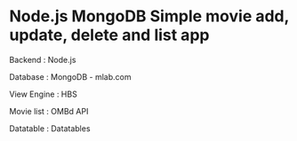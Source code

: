 # Node.js MongoDB Simple movie add, update, delete and list app

Backend : Node.js

Database : MongoDB - mlab.com

View Engine : HBS

Movie list : OMBd API

Datatable : Datatables
